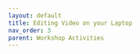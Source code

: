 ```yaml
---
layout: default
title: Editing Video on your Laptop
nav_order: 3
parent: Workshop Activities
---
```

